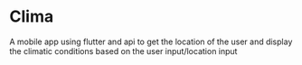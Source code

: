 # Clima

A mobile app using flutter and api to get the location of the user and display the climatic conditions based on the user input/location input
